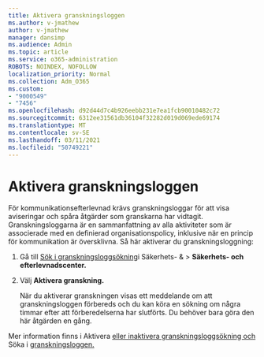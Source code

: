 ```yaml
---
title: Aktivera granskningsloggen
ms.author: v-jmathew
author: v-jmathew
manager: dansimp
ms.audience: Admin
ms.topic: article
ms.service: o365-administration
ROBOTS: NOINDEX, NOFOLLOW
localization_priority: Normal
ms.collection: Adm_O365
ms.custom:
- "9000549"
- "7456"
ms.openlocfilehash: d92d44d7c4b926eebb231e7ea1fcb90010482c72
ms.sourcegitcommit: 6312ee31561db36104f32282d019d069ede69174
ms.translationtype: MT
ms.contentlocale: sv-SE
ms.lasthandoff: 03/11/2021
ms.locfileid: "50749221"
---
```

# <a name="enable-the-audit-log"></a>Aktivera granskningsloggen

För kommunikationsefterlevnad krävs granskningsloggar för att visa aviseringar och spåra åtgärder som granskarna har vidtagit. Granskningsloggarna är en sammanfattning av alla aktiviteter som är associerade med en definierad organisationspolicy, inklusive när en princip för kommunikation är översklivna. Så här aktiverar du granskningsloggning:

1. Gå till [Sök i granskningsloggsökning](https://go.microsoft.com/fwlink/?linkid=2101341)i Säkerhets- &   >  **Säkerhets- och efterlevnadscenter.**
2. Välj **Aktivera granskning.**

    När du aktiverar granskningen visas ett meddelande om att granskningsloggen förbereds och du kan köra en sökning om några timmar efter att förberedelserna har slutförts. Du behöver bara göra den här åtgärden en gång.

Mer information finns i Aktivera [eller inaktivera granskningsloggsökning och](https://go.microsoft.com/fwlink/?linkid=2129077) Söka i [granskningsloggen.](https://go.microsoft.com/fwlink/?linkid=2123729)
